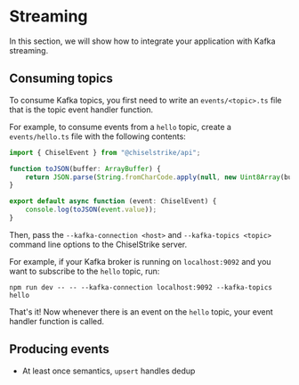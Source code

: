 # Streaming

In this section, we will show how to integrate your application with Kafka streaming.

## Consuming topics

To consume Kafka topics, you first need to write an `events/<topic>.ts` file that is the topic event handler function.

For example, to consume events from a `hello` topic, create a `events/hello.ts` file with the following contents:

```typescript title="my-backend/events/hello.ts"
import { ChiselEvent } from "@chiselstrike/api";

function toJSON(buffer: ArrayBuffer) {
    return JSON.parse(String.fromCharCode.apply(null, new Uint8Array(buffer)));
}

export default async function (event: ChiselEvent) {
    console.log(toJSON(event.value));
}
```

Then, pass the `--kafka-connection <host>` and `--kafka-topics <topic>` command line options to the ChiselStrike server.

For example, if your Kafka broker is running on `localhost:9092` and you want to subscribe to the `hello` topic, run:

```
npm run dev -- -- --kafka-connection localhost:9092 --kafka-topics hello
```

That's it! Now whenever there is an event on the `hello` topic, your event handler function is called.

## Producing events

* At least once semantics, `upsert` handles dedup
